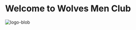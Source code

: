 # Welcome to Wolves Men Club

![logo-blob](https://user-images.githubusercontent.com/99698733/154673065-a812cefc-7566-49d0-a6dd-1ddbfd7b113f.png)


